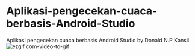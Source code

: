 # Aplikasi-pengecekan-cuaca-berbasis-Android-Studio
Aplikasi pengecekan cuaca berbasis Android Studio by Donald N.P Kansil
![ezgif com-video-to-gif](https://github.com/nathankxl21/Aplikasi-pengecekan-cuaca-berbasis-Android-Studio/assets/132435707/06616a34-05be-4472-81fa-dc0734adbb72)
